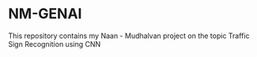# NM-GENAI
This repository contains my Naan - Mudhalvan  project on the topic Traffic Sign Recognition using CNN
